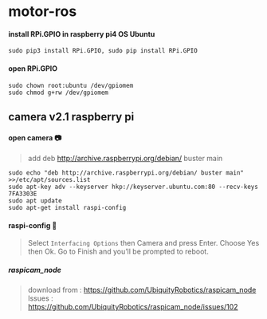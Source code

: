 # motor-ros
#### install RPi.GPIO in raspberry pi4 OS Ubuntu
```
sudo pip3 install RPi.GPIO, sudo pip install RPi.GPIO
```
#### open RPi.GPIO
```
sudo chown root:ubuntu /dev/gpiomem
sudo chmod g+rw /dev/gpiomem
```
## camera v2.1 raspberry pi
#### open camera 📷
>add deb http://archive.raspberrypi.org/debian/ buster main 
```
sudo echo "deb http://archive.raspberrypi.org/debian/ buster main" >>/etc/apt/sources.list
sudo apt-key adv --keyserver hkp://keyserver.ubuntu.com:80 --recv-keys 7FA3303E
sudo apt update
sudo apt-get install raspi-config
```
#### raspi-config 🍒
> Select `Interfacing Options` then Camera and press Enter. Choose Yes then Ok. Go to Finish and you’ll be prompted to reboot.
##### raspicam_node
> download from : https://github.com/UbiquityRobotics/raspicam_node                                                                                                                 
> lssues : https://github.com/UbiquityRobotics/raspicam_node/issues/102
